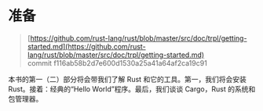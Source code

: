 # 准备

> [https://github.com/rust-lang/rust/blob/master/src/doc/trpl/getting-started.md](https://github.com/rust-lang/rust/blob/master/src/doc/trpl/getting-started.md)
> <br>
> commit f116ab58b2d7e600d1530a25a41a64af2ca19c91

本书的第一（二）部分将会带我们了解 Rust 和它的工具。第一，我们将会安装Rust。接着：经典的“Hello World”程序。最后，我们谈谈 Cargo，Rust 的系统和包管理器。
